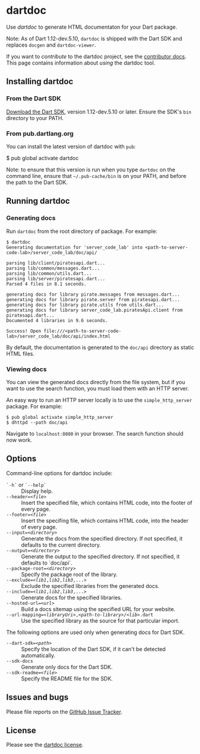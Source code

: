 # dartdoc

Use _dartdoc_ to generate HTML documentaton for your Dart package.

Note: As of Dart 1.12-dev.5.10, `dartdoc` is shipped with the Dart SDK and
replaces `docgen` and `dartdoc-viewer`.

If you want to _contribute_ to the dartdoc project, see the
[contributor docs](CONTRIBUTOR.md). This page contains information
about _using_ the dartdoc tool.

## Installing dartdoc

### From the Dart SDK

[Download the Dart SDK](https://www.dartlang.org/downloads/),
version 1.12-dev.5.10 or later.
Ensure the SDK's `bin` directory to your PATH.

### From pub.dartlang.org

You can install the latest version of dartdoc with `pub`:

$ pub global activate dartdoc

Note: to ensure that this version is run when you type `dartdoc` on
the command line, ensure that `~/.pub-cache/bin` is on your PATH,
and before the path to the Dart SDK.

## Running dartdoc

### Generating docs

Run `dartdoc` from the root directory of package.  For example:

```
$ dartdoc
Generating documentation for 'server_code_lab' into <path-to-server-code-lab>/server_code_lab/doc/api/

parsing lib/client/piratesapi.dart...
parsing lib/common/messages.dart...
parsing lib/common/utils.dart...
parsing lib/server/piratesapi.dart...
Parsed 4 files in 8.1 seconds.

generating docs for library pirate.messages from messages.dart...
generating docs for library pirate.server from piratesapi.dart...
generating docs for library pirate.utils from utils.dart...
generating docs for library server_code_lab.piratesApi.client from piratesapi.dart...
Documented 4 libraries in 9.6 seconds.

Success! Open file:///<path-to-server-code-lab>/server_code_lab/doc/api/index.html
```

By default, the documentation is generated to the `doc/api` directory as static HTML files.

### Viewing docs

You can view the generated docs directly from the file system,
but if you want to use the search
function, you must load them with an HTTP server.

An easy way to run an HTTP server locally is to use the
`simple_http_server` package. For example:

```
$ pub global activate simple_http_server
$ dhttpd --path doc/api
```

Navigate to `localhost:8080` in your browser. The search function should now work.

## Options

Command-line options for dartdoc include:

<dl>
<dt><code>`-h`</code> or <code>`--help`</code></dt>
<dd>Display help.</dd>

<dt><code>--header=&lt;<em>file</em>&gt;</code></dt>
<dd>
Insert the specified file, which contains HTML code, into the footer of every page.
</dd>

<dt><code>--footer=&lt;<em>file</em>&gt;</code></dt>
<dd>
Insert the specifing file, which contains HTML code, into the header of every page.
</dd>

<dt><code>--input=&lt;<em>directory</em>&gt;</code></dt>
<dd>
Generate the docs from the specified directory. If not specified, it defaults to
the current directory.
</dd>

<dt><code>--output=&lt;<em>directory</em>&gt;</code></dt>
<dd>
Generate the output to the specified directory. If not specified, it defaults to
`doc/api`.
</dd>

<dt><code>--package-root=&lt;<em>directory</em>&gt;</code></dt>
<dd>
Specify the package root of the library.
</dd>

<dt><code>--exclude=&lt;<em>lib1</em>,<em>lib2</em>,<em>lib3</em>,...&gt;</code></dt>
<dd>
Exclude the specified libraries from the generated docs.
</dd>

<dt><code>--include=&lt;<em>lib1</em>,<em>lib2</em>,<em>lib3</em>,...&gt;</code></dt>
<dd>
Generate docs for the specified libraries.
</dd>

<dt><code>--hosted-url=&lt;<em>url</em>&gt;</code></dt>
<dd>
Build a docs sitemap using the specified URL for your website.
</dd>

<dt><code>--url-mapping=&lt;<em>libraryUri</em>&gt;,&lt;<em>path-to-library</em>&gt;/&lt;<em>lib</em>&gt;.dart</code></dt>
<dd>
Use the specified library as the source for that particular import.
</dd>
</dl>

The following options are used only when generating docs for Dart SDK.

<dl>
<dt><code>--dart-sdk=&lt;<em>path</em>&gt;</code></dt>
<dd>
Specify the location of the Dart SDK, if it can't be detected automatically.
</dd>

<dt><code>--sdk-docs</code></dt>
<dd>
Generate only docs for the Dart SDK.
</dd>

<dt><code>--sdk-readme=&lt;<em>file</em>&gt;</code></dt>
<dd>
Specify the README file for the SDK.
</dd>
</dl>

## Issues and bugs

Please file reports on the [GitHub Issue Tracker][issues].

## License

Please see the [dartdoc license](https://github.com/dart-lang/dartdoc/blob/master/LICENSE).

[issues]: https://github.com/dart-lang/dartdoc/issues
